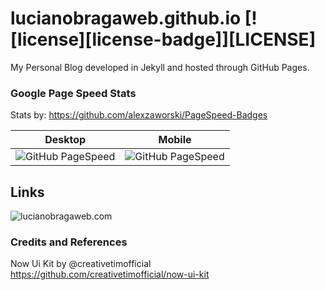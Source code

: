 # lucianobragaweb.github.io [![license][license-badge]][LICENSE]
My Personal Blog developed in Jekyll and hosted through GitHub Pages.

### Google Page Speed Stats
Stats by: https://github.com/alexzaworski/PageSpeed-Badges

| Desktop       | Mobile        |
| ------------- |:-------------:|
| ![GitHub PageSpeed](https://pagespeed-badges.herokuapp.com/?url=lucianobragaweb.com&strat=desktop)      | ![GitHub PageSpeed](https://pagespeed-badges.herokuapp.com/?url=lucianobragaweb.com&strat=mobile) |

## Links
![lucianobragaweb.com](http://lucianobragaweb.com)

### Credits and References
Now Ui Kit by @creativetimofficial https://github.com/creativetimofficial/now-ui-kit